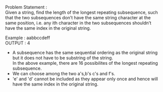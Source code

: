 Problem Statement : <br>
Given a string, find the length of the longest repeating subsequence, such that the two subsequences don’t have the same string character at the same position, i.e. any ith character in the two subsequences shouldn’t have the same index in the original string.
<br>

Example : aabbccdeff<br>
OUTPUT : 4<br>
* A subsequence has the same sequential ordering as the original string but it does not have to be substring of the string.
<br> In the above example, there are 16 possibilites of the longest repeating subsequence.<br>
* We can choose among the two a's,b's c's and f's.<br>
* 'e' and 'd' cannot be included as they appear only once and hence will have the same index in the original string.
